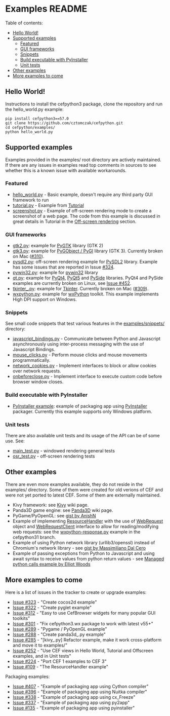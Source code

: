 # Examples README

Table of contents:
* [Hello World!](#hello-world)
* [Supported examples](#supported-examples)
  * [Featured](#featured)
  * [GUI frameworks](#gui-frameworks)
  * [Snippets](#snippets)
  * [Build executable with PyInstaller](#build-executable-with-pyinstaller)
  * [Unit tests](#unit-tests)
* [Other examples](#other-examples)
* [More examples to come](#more-examples-to-come)

## Hello World!

Instructions to install the cefpython3 package, clone the repository
and run the hello_world.py example:

```
pip install cefpython3==57.0
git clone https://github.com/cztomczak/cefpython.git
cd cefpython/examples/
python hello_world.py
```


## Supported examples

Examples provided in the examples/ root directory are actively
maintained. If there are any issues in examples read top comments
in sources to see whether this is a known issue with available
workarounds.


### Featured

- [hello_world.py](hello_world.py) - Basic example, doesn't require any
  third party GUI framework to run
- [tutorial.py](tutorial.py) - Example from [Tutorial](../docs/Tutorial.md)
- [screenshot.py](screenshot.py) - Example of off-screen rendering mode
  to create a screenshot of a web page. The code from this example is
  discussed in great details in Tutorial in the [Off-screen rendering](../docs/Tutorial.md#off-screen-rendering)
  section.

### GUI frameworks

- [gtk2.py](gtk2.py): example for [PyGTK](http://www.pygtk.org/)
  library (GTK 2)
- [gtk3.py](gtk3.py): example for [PyGObject / PyGI](https://wiki.gnome.org/Projects/PyGObject)
  library (GTK 3). Currently broken on Mac ([#310](../../../issues/310)).
- [pysdl2.py](pysdl2.py): off-screen rendering example for
  [PySDL2](https://github.com/marcusva/py-sdl2) library. Example has some
  issues that are reported in Issue [#324](../../../issues/324).
- [pywin32.py](pywin32.py): example for [pywin32](https://github.com/mhammond/pywin32)
  library
- [qt.py](qt.py): example for [PyQt4](https://wiki.python.org/moin/PyQt4),
  [PyQt5](https://pypi.python.org/pypi/PyQt5)
  and [PySide](https://wiki.qt.io/PySide) libraries.
  PyQt4 and PySide examples are currently broken on Linux, see
  [Issue #452](../../../issues/452).
- [tkinter_.py](tkinter_.py): example for [Tkinter](https://wiki.python.org/moin/TkInter).
  Currently broken on Mac ([#309](../../../issues/309)).
- [wxpython.py](wxpython.py): example for [wxPython](https://wxpython.org/)
  toolkit. This example implements High DPI support on Windows.


### Snippets

See small code snippets that test various features in the
[examples/snippets/](snippets/) directory:

- [javascript_bindings.py](snippets/javascript_bindings.py) - Communicate
    between Python and Javascript asynchronously using
    inter-process messaging with the use of Javascript Bindings.
- [mouse_clicks.py](snippets/mouse_clicks.py) - Perform mouse clicks
    and mouse movements programmatically.
- [network_cookies.py](snippets/network_cookies.py) - Implement
    interfaces to block or allow cookies over network requests.
- [onbeforeclose.py](snippets/onbeforeclose.py) - Implement interface
    to execute custom code before browser window closes.


### Build executable with PyInstaller

- [PyInstaller example](pyinstaller/README-pyinstaller.md):
  example of packaging app using [PyInstaller](http://www.pyinstaller.org/)
  packager. Currently this example supports only Windows platform.


### Unit tests

There are also available unit tests and its usage of the API can
be of some use. See:
- [main_test.py](../unittests/main_test.py) - windowed rendering general tests
- [osr_test.py](../unittests/osr_test.py) - off-screen rendering tests


## Other examples

There are even more examples available, they do not reside in the examples/
directory. Some of them were created for old verions of CEF and were not
yet ported to latest CEF. Some of them are externally maintained.

- Kivy framework:
  see [Kivy](https://github.com/cztomczak/cefpython/wiki/Kivy) wiki page.
- Panda3D game engine:
  see [Panda3D](https://github.com/cztomczak/cefpython/wiki/Panda3D) wiki page.
- PyGame/PyOpenGL:
  see [gist by AnishN](https://gist.github.com/AnishN/aa3bb27fc9d69319955ed9a8973cd40f)
- Example of implementing [ResourceHandler](../api/ResourceHandler.md)
  with the use of [WebRequest](../api/WebRequest.md) object and
  [WebRequestClient](../api/WebRequestClient.md) interface to allow
  for reading/modifying web requests: see the [wxpython-response.py](https://github.com/cztomczak/cefpython/blob/cefpython31/cefpython/cef3/linux/binaries_64bit/wxpython-response.py)
  example in the cefpython31 branch.
- Example of using Python network library (urllib3/openssl) instead of Chromium's
  network library - see [gist by Massimiliano Dal Cero](https://gist.github.com/yattamax/0252a3c5dc54a2f81650d5c0eafabf99)
- Example of passing exceptions from Python to Javascript and using await syntax to receive values from python return values - see [Managed python calls example by Elliot Woods](https://github.com/elliotwoods/cefpython-tests/tree/0180b22eac10a1bde08820ca192fdc30eb93f00d/6.%20Managed%20python%20calls)

## More examples to come

Here is a list of issues in the tracker to create or upgrade examples:

- [Issue #323](../../../issues/323) - "Create cocos2d example"
- [Issue #322](../../../issues/322) - "Create pyglet example"
- [Issue #312](../../../issues/312) - "Easy to use CefBrowser widgets
                                       for many popular GUI toolkits"
- [Issue #301](../../../issues/301) - "Fix cefpython3.wx package to work
                                       with latest v55+"
- [Issue #289](../../../issues/289) - "Pygame / PyOpenGL example"
- [Issue #288](../../../issues/288) - "Create panda3d_.py example"
- [Issue #285](../../../issues/285) - "[kivy_.py] Refactor example, make
                                       it work cross-platform and move it
                                       to examples/"
- [Issue #252](../../../issues/252) - "Use CEF views in Hello World, Tutorial
                                       and Offscreen examples, and in Unit
                                       tests"
- [Issue #224](../../../issues/224) - "Port CEF 1 examples to CEF 3"
- [Issue #109](../../../issues/109) - "The ResourceHandler example"

Packaging examples:

- [Issue #407](../../../issues/407) - "Example of packaging app using
                                       Cython compiler"
- [Issue #396](../../../issues/396) - "Example of packaging app using
                                       Nuitka compiler"
- [Issue #338](../../../issues/338) - "Example of packaging app using
                                       cx_Freeze"
- [Issue #337](../../../issues/337) - "Example of packaging app using
                                       py2app"
- [Issue #135](../../../issues/135) - "Example of packaging app using
                                       pyinstaller"
